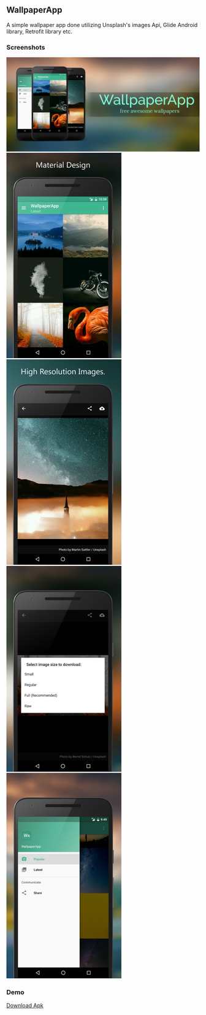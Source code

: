 ## WallpaperApp
A simple wallpaper app done utilizing Unsplash's images Api, Glide Android library, Retrofit library etc. 

### Screenshots
<img src="screenshots/cover.jpg" width="600"/><br/>
<img src="screenshots/screenshot1.jpg" width="300"/>
<img src="screenshots/screenshot2.jpg" width="300"/><br/>
<img src="screenshots/screenshot3.jpg" width="300"/>
<img src="screenshots/screenshot4.jpg" width="300"/>

### Demo
[Download Apk](https://play.google.com/store/apps/details?id=com.shzlabs.wallpaperapp)